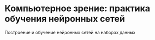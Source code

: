 # Компьютерное зрение: практика обучения нейронных сетей

Построение и обучение нейронных сетей на наборах данных
